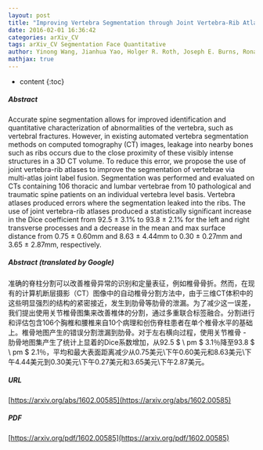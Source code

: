 ```yaml
---
layout: post
title: "Improving Vertebra Segmentation through Joint Vertebra-Rib Atlases"
date: 2016-02-01 16:36:42
categories: arXiv_CV
tags: arXiv_CV Segmentation Face Quantitative
author: Yinong Wang, Jianhua Yao, Holger R. Roth, Joseph E. Burns, Ronald M. Summers
mathjax: true
---
```


* content
{:toc}

##### Abstract
Accurate spine segmentation allows for improved identification and quantitative characterization of abnormalities of the vertebra, such as vertebral fractures. However, in existing automated vertebra segmentation methods on computed tomography (CT) images, leakage into nearby bones such as ribs occurs due to the close proximity of these visibly intense structures in a 3D CT volume. To reduce this error, we propose the use of joint vertebra-rib atlases to improve the segmentation of vertebrae via multi-atlas joint label fusion. Segmentation was performed and evaluated on CTs containing 106 thoracic and lumbar vertebrae from 10 pathological and traumatic spine patients on an individual vertebra level basis. Vertebra atlases produced errors where the segmentation leaked into the ribs. The use of joint vertebra-rib atlases produced a statistically significant increase in the Dice coefficient from 92.5 $\pm$ 3.1% to 93.8 $\pm$ 2.1% for the left and right transverse processes and a decrease in the mean and max surface distance from 0.75 $\pm$ 0.60mm and 8.63 $\pm$ 4.44mm to 0.30 $\pm$ 0.27mm and 3.65 $\pm$ 2.87mm, respectively.

##### Abstract (translated by Google)
准确的脊柱分割可以改善椎骨异常的识别和定量表征，例如椎骨骨折。然而，在现有的计算机断层摄影（CT）图像中的自动椎骨分割方法中，由于三维CT体积中的这些明显强烈的结构的紧密接近，发生到肋骨等肋骨的泄漏。为了减少这一误差，我们提出使用关节椎骨图集来改善椎体的分割，通过多重联合标签融合。分割进行和评估包含106个胸椎和腰椎来自10个病理和创伤脊柱患者在单个椎骨水平的基础上。椎骨地图产生的错误分割泄漏到肋骨。对于左右横向过程，使用关节椎骨 - 肋骨地图集产生了统计上显着的Dice系数增加，从92.5 $ \ pm $ 3.1％降至93.8 $ \ pm $ 2.1％，平均和最大表面距离减少从0.75美元\下午0.60美元和8.63美元\下午4.44美元到0.30美元\下午0.27美元和3.65美元\下午2.87美元。

##### URL
[https://arxiv.org/abs/1602.00585](https://arxiv.org/abs/1602.00585)

##### PDF
[https://arxiv.org/pdf/1602.00585](https://arxiv.org/pdf/1602.00585)

